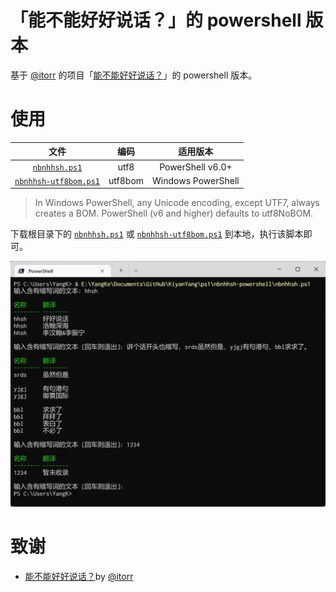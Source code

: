 # 「能不能好好说话？」的 powershell 版本

基于 [@itorr][] 的项目「[能不能好好说话？][]」的 powershell 版本。

# 使用

|           文件            |  编码   |      适用版本      |
| :-----------------------: | :-----: | :----------------: |
|     [`nbnhhsh.ps1`][]     |  utf8   |  PowerShell v6.0+  |
| [`nbnhhsh-utf8bom.ps1`][] | utf8bom | Windows PowerShell |

> In Windows PowerShell, any Unicode encoding, except UTF7, always creates a BOM. PowerShell (v6 and higher) defaults to utf8NoBOM.

下载根目录下的 [`nbnhhsh.ps1`][] 或 [`nbnhhsh-utf8bom.ps1`][] 到本地，执行该脚本即可。

![demo](./img/nbnhhsh-powershell-demo.webp)

# 致谢

- [能不能好好说话？][]by [@itorr][]

[`nbnhhsh.ps1`]: ./nbnhhsh.ps1
[`nbnhhsh-utf8bom.ps1`]: ./nbnhhsh-utf8bom.ps1
[@itorr]: https://github.com/itorr
[能不能好好说话？]: https://github.com/itorr/nbnhhsh
